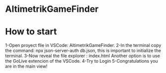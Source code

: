 # AltimetrikGameFinder
# How to start 
 1-Open proyect flie in VSCode: AltimetrikGameFinder.
 2-In the terminal copy the command: npx json-server-auth db.json, this is important to initialize the terminal.
 3-Now reveal the file explorer : index.html 
   Another option is to use the GoLive extencion of the VSCode.
 4-Try to Login
 5-Congratulations you are in the main view!


 
